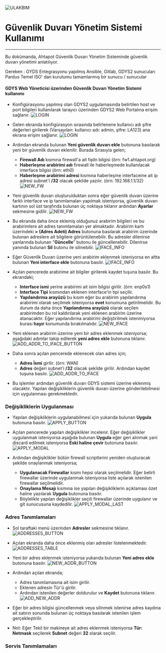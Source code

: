 ![ULAKBIM](../img/ulakbim.jpg)
# Güvenlik Duvarı Yönetim Sistemi Kullanımı
------

Bu dokümanda, Ahtapot Güvenlik Duvarı Yönetim Sisteminde güvenlik duvarı yönetimi anlatılıyor.

Gereken : GYDS Entegrasyonu yapılmış Ansible, Gitlab, GDYS2 sunucuları Pardus Temel ISO’ dan kurulumu tamamlanmış bir sunucu / sunucular

#### GDYS Web Yöneticisi üzerinden Güvenlik Duvarı Yönetim Sistemi kullanımı

- Konfigürasyonu yapılmış olan GDYS2 uygulamasında belirtilen host ve port bilgileri kullanılarak tarayıcı üzerinden GDYS2 Web Portalına erişim sağlanır.
![LOGIN](../img/gdys2/login.png)

- Gelen ekranda konfigürasyon sırasında belirlenene kullanıcı adı şifre değerleri girilerek (Varsayılan: kullanıcı adı: admin, şifre: LA123) ana ekrana erişim sağlanır.
![LOGIN](../img/gdys2/home.png)

- Ardından ekranda bulunan **Yeni güvenlik duvarı ekle** butonuna basılarak yeni bir güvenlik duvarı eklenilir. Burada Sırasıyla gelen;
  - **Firewall Adı** kısmına firewall'a ait fqdn bilgisi (örn: fw1.ahtapot.org)
  - **Haberleşme arabirimi adı** firewall ile haberleşmede kullanılacak interface bilgisi (örn: eth0)
  - **Haberleşme arabirimi adresi** kısmına haberleşme interfaceine ait ip adresi subnet'i **/32** olacak şekilde yazılır. (örn: 192.168.1.1/32)
![NEW_FW](../img/gdys2/new_fw.png)

- Yeni güvenlik duvarı oluşturulduktan sonra eğer güvenlik duvarı üzerine farklı interface ve ip tanımlamaları yapılmak isteniyorsa, güvenlik duvarı kartının sol üst tarafında bulunan üç noktaya tıklanır ardından **Ayarlar** sekmesine gidilir.
![NEW_FW](../img/gdys2/fw_settings_button.png)

- Bu ekranda daha önce eklemiş olduğunuz arabirim bilgileri ve bu arabirimlere ait adres tanımlamaları yer almaktadır. Arabirim kartı üzerindeki **> (Adres Adeti) Adres** butonuna basılarak arabirim üzerinde bulunan adreslere ait bilgilere görüntülenebilir. Bu adresler dilenirse yanlarında bulunan "**Güncelle**" butonu ile güncellenebilir. Dilenirse yanında bulunan **Sil** butonu ile silinebilir.
![IFACE_INFO](../img/gdys2/iface_info.png)

- Eğer Güvenlik Duvarı üzerine yeni arabirim eklenmek isteniyorsa en altta bulunan **Yeni interface ekle** butonuna basılır.
![IFACE_INFO](../img/gdys2/new_iface_button.png)

- Açılan pencerede arabirime ait bilgiler girilerek kaydet tuşuna basılır. Bu ekrandaki;
  - **Interface ismi** yerine arabirimi ait isim bilgisi girilir. (örn: enp0s1)
  - **Interface Tipi** kısmından eklenen interface'in tipi seçilir.
  - **Yapılandırma arayüzü** bu kısım eğer bu arabirim yapılandırma arabirimi olarak seçilmek isteniyorsa **evet** konumuna getirilmelidir. Bu durum da daha önce **Yapılandırma arayüzü** olarak seçilen arabirimden bu rol kaldırılarak yeni eklenen arabirim üzerine atanacaktır. Eğer yapılandırma arabirimi değiştirilmek istenmiyorsa burası **hayır** konumunda bırakılmalıdır.
![NEW_IFACE](../img/gdys2/new_iface.png)  

- Yeni eklenen arabirim üzerine yeni bir adres eklenmek isteniyorsa; aşağıdaki adımlar takip edilerek **yeni adres ekle** butonuna tıklanır.
![ADD_ADDR_TO_IFACE_BUTTON](../img/gdys2/add_addr_to_iface_button.png) 

- Daha sonra açılan pencerede eklenecek olan adres için;
  - **Adres İsmi** girilir. (örn: WAN)
  - **Adres** değeri subnet'i **/32** olacak şekilde girilir. Ardından kaydet tuşuna basılır.
![ADD_ADDR_TO_IFACE](../img/gdys2/add_addr_to_iface.png) 

- Bu işlemler ardından güvenlik duvarı GDYS sistemi üzerine eklenmiş olacaktır. Yapılan değişikliklerin güvenlik duvarı üzerine gönderilebilmesi için uygulanması gerekmektedir.

### Değişikliklerin Uygulanması
- Yapılan değişikliklerin uygulanabilmesi için yukarıda bulunan **Uygula** butonuna basılır.
![APPLY_BUTTON](../img/gdys2/apply_button.png) 

- Açılan pencerede yapılan değişiklikler incelenir. Eğer değişiklikler uygulanmak isteniyorsa aşağıda bulunan **Uygula** eğer geri alınmak yani discard edilmek isteniyorsa **Eski haline çevir** butonuna basılır.
![APPLY_MODAL](../img/gdys2/apply_modal.png)

- Ardından değişiklikler bütün firewall scriptlerini yeniden oluşturacak şekilde onaylanmak isteniyorsa;
  - **Uygulanacak Firewallar** kısmı hepsi olarak seçilmelidir. Eğer belirli firewallar üzerinde uygulanmak isteniyorsa liste açılarak istenilen firewallar seçilmelidir.
  - **Onaylama Mesajı** kısmına ise yapılan değişikliklerin açıklaması özet haline yazılarak **Uygula** butonuna basılır.
  - Böylelikle yapılan değişiklikler seçili firewallar üzerinde uygulanır ve git sunucusuna kaydedilir.
  ![APPLY_MODAL_LAST](../img/gdys2/apply_modal_last.png)
  
### Adres Tanımlamaları
 - Sol taraftaki menü üzerinden **Adresler** sekmesine tıklanır.
 ![ADDRESSES_BUTTON](../img/gdys2/addresses_button.png)
 
 - Açılan ekranda daha önce eklenmiş olan adresler listelenmektedir.
 ![ADDRESSES_TABLE](../img/gdys2/addresses_table.png)
 
 - Yeni bir adres eklenmek isteniyorsa yukarıda bulunan **Yeni adres ekle** butonuna basılır.
 ![NEW_ADDR_BUTTON](../img/gdys2/new_addr_button.png)
 
 - Ardından açılan ekranda;
   - Adres tanımlamasına ait isim girilir.
   - Eklenen adresin Tür'ü girilir. 
   - Ardından istenilen değerler doldurulur ve **Kaydet** butonuna tıklanır.
 ![ADD_NEW_ADDR](../img/gdys2/add_new_addr.png)
 
 - Eğer bir adres bilgisi güncellenmek veya silinmek istenirse adres kaydına ait satırın sonunda bulunan üç noktaya basılarak istenilen işlem gerçekleştirilir.
 * Not: Eğer Tekil bir makineye ait adres eklenmek isteniyorsa **Tür: Netmask** seçilerek **Subnet** değeri **32** olarak seçilir.
 
### Servis Tanımlamaları
